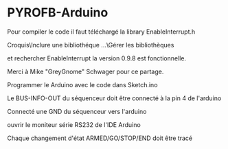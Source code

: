 # PYROFB-Arduino

Pour compiler le code il faut téléchargé la library EnableInterrupt.h

Croquis\Inclure une bibliothéque ...\Gérer les bibliothèques

et rechercher EnableInterrupt la version 0.9.8 est fonctionnelle.

Merci à Mike "GreyGnome" Schwager pour ce partage.

Programmer le Arduino avec le code dans Sketch.ino

Le BUS-INFO-OUT du séquenceur doit être connecté à la pin 4 de l'arduino

Connecté une GND du séquenceur vers l'arduino

ouvrir le moniteur série RS232 de l'IDE Arduino

Chaque changement d'état ARMED/GO/STOP/END doit être tracé
